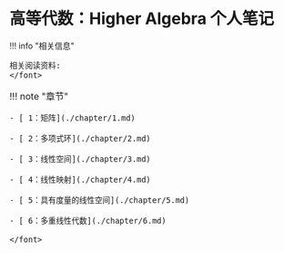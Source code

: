 # 高等代数：Higher Algebra 个人笔记

<script src="https://polyfill.io/v3/polyfill.min.js?features=es6"></script>
<script src="https://cdn.jsdelivr.net/npm/mathjax@3/es5/tex-chtml.js"></script>

!!! info "相关信息"
    <font size = 3.5>
    
    相关阅读资料:
    </font>

!!! note "章节"
    <font size = 3.5>

    - [ 1：矩阵](./chapter/1.md) 

    - [ 2：多项式环](./chapter/2.md) 

    - [ 3：线性空间](./chapter/3.md) 

    - [ 4：线性映射](./chapter/4.md) 

    - [ 5：具有度量的线性空间](./chapter/5.md) 

    - [ 6：多重线性代数](./chapter/6.md) 

    </font>